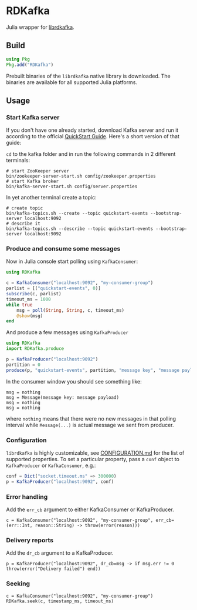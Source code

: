 # RDKafka

Julia wrapper for [librdkafka](https://github.com/edenhill/librdkafka).

## Build

```julia
using Pkg
Pkg.add("RDKafka")
```

Prebuilt binaries of the `librdkafka` native library is downloaded. The binaries are available for all supported Julia platforms. 

## Usage

### Start Kafka server

If you don't have one already started, download Kafka server and run it according to the official [QuickStart Guide](https://kafka.apache.org/quickstart). Here's a short version of that guide:

`cd` to the kafka folder and in run the following commands in 2 different terminals:

```
# start ZooKeeper server
bin/zookeeper-server-start.sh config/zookeeper.properties
# start Kafka broker
bin/kafka-server-start.sh config/server.properties
```

In yet another terminal create a topic:

```
# create topic
bin/kafka-topics.sh --create --topic quickstart-events --bootstrap-server localhost:9092
# describe it
bin/kafka-topics.sh --describe --topic quickstart-events --bootstrap-server localhost:9092
```

### Produce and consume some messages

Now in Julia console start polling using `KafkaConsumer`:

```julia
using RDKafka

c = KafkaConsumer("localhost:9092", "my-consumer-group")
parlist = [("quickstart-events", 0)]
subscribe(c, parlist)
timeout_ms = 1000
while true
    msg = poll(String, String, c, timeout_ms)
    @show(msg)
end
```

And produce a few messages using `KafkaProducer`

```julia
using RDKafka
import RDKafka.produce

p = KafkaProducer("localhost:9092")
partition = 0
produce(p, "quickstart-events", partition, "message key", "message payload")
```

In the consumer window you should see something like:

```
msg = nothing
msg = Message(message key: message payload)
msg = nothing
msg = nothing
```
where `nothing` means that there were no new messages in that polling interval while `Message(...)` is actual message we sent from producer.

### Configuration

`librdkafka` is highly customizable, see [CONFIGURATION.md](https://github.com/edenhill/librdkafka/blob/master/CONFIGURATION.md) for the list of supported properties. To set a particular property, pass a `conf` object to `KafkaProducer` or `KafkaConsumer`, e.g.:

```julia
conf = Dict("socket.timeout.ms" => 300000)
p = KafkaProducer("localhost:9092", conf)
```

### Error handling

Add the `err_cb` argument to either KafkaConsumer or KafkaProducer.

```
c = KafkaConsumer("localhost:9092", "my-consumer-group", err_cb=(err::Int, reason::String) -> throw(error(reason)))
```

### Delivery reports

Add the `dr_cb` argument to a KafkaProducer.

```
p = KafkaProducer("localhost:9092", dr_cb=msg -> if msg.err != 0 throw(error("Delivery failed") end))
```

### Seeking

```
c = KafkaConsumer("localhost:9092", "my-consumer-group")
RDKafka.seek(c, timestamp_ms, timeout_ms)
```
